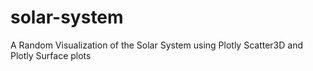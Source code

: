 # solar-system
A Random Visualization of the Solar System using Plotly Scatter3D and Plotly Surface plots
